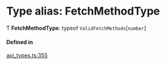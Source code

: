 # Type alias: FetchMethodType

Ƭ **FetchMethodType**: typeof `ValidFetchMethods`[`number`]

#### Defined in

[api_types.ts:355](https://github.com/coda/packs-sdk/blob/main/api_types.ts#L355)
